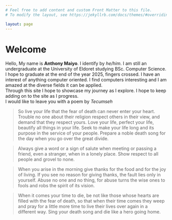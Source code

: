 ```yaml
---
# Feel free to add content and custom Front Matter to this file.
# To modify the layout, see https://jekyllrb.com/docs/themes/#overriding-theme-defaults

layout: page
---
```

# Welcome

Hello, My name is **Anthony Maiyo**. I identify by _he/him_. I am still an undergraduate at the University of Eldoret studying BSc. Computer Science. I hope to graduate at the end of the year 2025, fingers crossed. I have an interest of anything computer oriented. I find computers interesting and I am amazed at the diverse fields it can be applied.  
Through this site I hope to showcase my journey as I explore. I hope to keep adding on to the site as I progress.  
I would like to leave you with a poem by _Tecumseh_  
> So live your life that the fear of death can never enter your heart.
  Trouble no one about their religion
  respect others in their view, and demand that they respect yours.
  Love your life, perfect your life, beautify all things in your life.
  Seek to make your life long and its purpose in the service of your people.
  Prepare a noble death song for the day when you go over the great divide.

>  Always give a word or a sign of salute when meeting or passing a friend, even a stranger, when in a lonely place.
>  Show respect to all people and grovel to none.

>  When you arise in the morning give thanks for the food and for the joy of living.
>  If you see no reason for giving thanks, the fault lies only in yourself.
>  Abuse no one and no thing, for abuse turns the wise ones to fools and robs the spirit of its vision.

>  When it comes your time to die, be not like those whose hearts are filled with the fear of death, so that when their time comes they weep and pray for a little more time to live their lives over again in a different way.
>  Sing your death song and die like a hero going home.